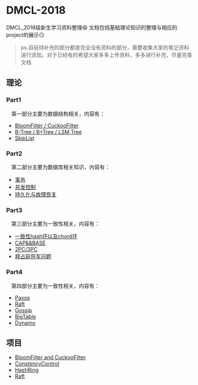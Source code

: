 # DMCL-2018
DMCL_2018级新生学习资料整理:smile:
文档包括基础理论知识的整理与相应的project的展示:smirk:
> ps.目前待补充的部分都是完全没有资料的部分，需要收集大家的笔记资料进行添加。对于已经有的希望大家多多上传资料，多多进行补充，尽量完善文档
## 理论
### Part1
&emsp;第一部分主要为数据结构相关，内容有：
- [BloomFilter / CuckooFilter](https://github.com/dmclNewbee302/DMCL-2018/blob/master/Theory/Part1_DataStructure/Bloom%20Filter%20%E4%B8%8E%20Cuckoo%20Filter%E6%A6%82%E5%BF%B5%E4%B8%8E%E6%AF%94%E8%BE%83.md)
- [B-Tree / B+Tree / LSM Tree](https://github.com/dmclNewbee302/DMCL-2018/blob/master/Theory/Part1_DataStructure/Bloom%20Filter%20%E4%B8%8E%20Cuckoo%20Filter%E6%A6%82%E5%BF%B5%E4%B8%8E%E6%AF%94%E8%BE%83.md)
- [SkipList](https://github.com/dmclNewbee302/DMCL-2018/blob/master/Theory/Part1_DataStructure/%E8%B7%B3%E8%A1%A8.md)

### Part2
&emsp;第二部分主要为数据库相关知识，内容有：
- [事务](https://github.com/dmclNewbee302/DMCL-2018/blob/master/Theory/Part2_DB_Transaction/%E4%BA%8B%E5%8A%A1.md)
- [并发控制](https://github.com/dmclNewbee302/DMCL-2018/blob/master/Theory/Part2_DB_Transaction/%E5%B9%B6%E5%8F%91%E6%8E%A7%E5%88%B6.md) 
- [持久化与故障恢复](https://github.com/dmclNewbee302/DMCL-2018/blob/master/Theory/Part2_DB_Transaction/%E6%8C%81%E4%B9%85%E5%8C%96%E4%B8%8E%E6%95%85%E9%9A%9C%E6%81%A2%E5%A4%8D.md)


### Part3
&emsp;第三部分主要为一致性相关，内容有：
- [一致性hash环以及chord环](https://github.com)
- [CAP&&BASE](https://github.com/dmclNewbee302/DMCL-2018/blob/master/Theory/Part3_Consistency/CAP%E5%AE%9A%E7%90%86.md)
- [2PC/3PC](https://github.com/dmclNewbee302/DMCL-2018/blob/master/Theory/Part3_Consistency/2PC_3PC.md)
- [拜占庭将军问题](https://github.com/dmclNewbee302/DMCL2018/blob/master/Theory/Part3_Consistency/%E6%8B%9C%E5%8D%A0%E5%BA%AD%E5%B0%86%E5%86%9B%E9%97%AE%E9%A2%98.md)

### Part4
&emsp;第四部分主要为一致性相关，内容有：
- [Paxos](https://github.com/dmclNewbee302/DMCL-2018/blob/master/Theory/Part4_DistributedConsensus/paxos%E8%BF%87%E7%A8%8B%E6%8E%A8%E5%AF%BC.md)
- [Raft](https://github.com/dmclNewbee302/DMCL-2018/blob/master/Theory/Part4_DistributedConsensus/raft-zh_cn.md) 
- [Gossip](https://github.com/dmclNewbee302/DMCL-2018/blob/master/Theory/Part4_DistributedConsensus/gossip.md)
- [BigTable](./Theory/Part4_DistributedConsensus/Bigtable.md)
- [Dynamo](./Theory/Part4_DistributedConsensus/DynamoDB.md)

## 项目
- [BloomFilter and CuckooFilter](./Project/BloomFilter_CuckooFilter)
- [ConstencyControl](./Project/ConcurrencyControl)
- [HashRing](#)
- [Raft](./Project/Raft)
